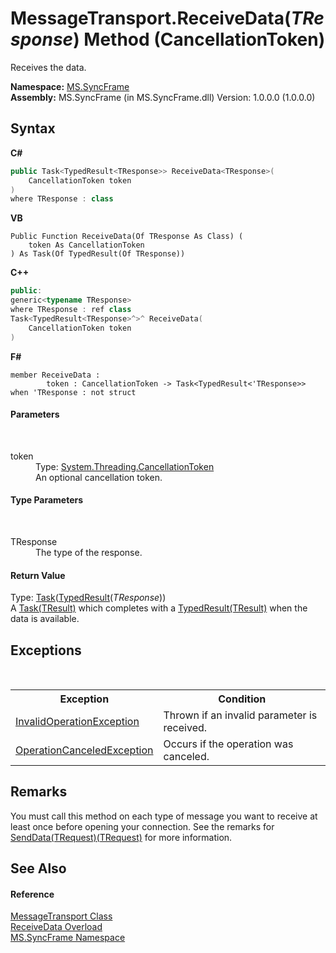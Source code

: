 # MessageTransport.ReceiveData(*TResponse*) Method (CancellationToken)
 

Receives the data.

**Namespace:**&nbsp;<a href="de148c19-6fcd-6ea5-c13c-94525bd1dd5b">MS.SyncFrame</a><br />**Assembly:**&nbsp;MS.SyncFrame (in MS.SyncFrame.dll) Version: 1.0.0.0 (1.0.0.0)

## Syntax

**C#**<br />
``` C#
public Task<TypedResult<TResponse>> ReceiveData<TResponse>(
	CancellationToken token
)
where TResponse : class

```

**VB**<br />
``` VB
Public Function ReceiveData(Of TResponse As Class) ( 
	token As CancellationToken
) As Task(Of TypedResult(Of TResponse))
```

**C++**<br />
``` C++
public:
generic<typename TResponse>
where TResponse : ref class
Task<TypedResult<TResponse>^>^ ReceiveData(
	CancellationToken token
)
```

**F#**<br />
``` F#
member ReceiveData : 
        token : CancellationToken -> Task<TypedResult<'TResponse>>  when 'TResponse : not struct

```


#### Parameters
&nbsp;<dl><dt>token</dt><dd>Type: <a href="http://msdn2.microsoft.com/en-us/library/dd384802" target="_blank">System.Threading.CancellationToken</a><br />An optional cancellation token.</dd></dl>

#### Type Parameters
&nbsp;<dl><dt>TResponse</dt><dd>The type of the response.</dd></dl>

#### Return Value
Type: <a href="http://msdn2.microsoft.com/en-us/library/dd321424" target="_blank">Task</a>(<a href="25cc0187-f6c5-d762-90d8-cb5ebc23d98d">TypedResult</a>(*TResponse*))<br />A <a href="http://msdn2.microsoft.com/en-us/library/dd321424" target="_blank">Task(TResult)</a> which completes with a <a href="25cc0187-f6c5-d762-90d8-cb5ebc23d98d">TypedResult(TResult)</a> when the data is available.

## Exceptions
&nbsp;<table><tr><th>Exception</th><th>Condition</th></tr><tr><td><a href="http://msdn2.microsoft.com/en-us/library/2asft85a" target="_blank">InvalidOperationException</a></td><td>Thrown if an invalid parameter is received.</td></tr><tr><td><a href="http://msdn2.microsoft.com/en-us/library/hb4a25ka" target="_blank">OperationCanceledException</a></td><td>Occurs if the operation was canceled.</td></tr></table>

## Remarks
You must call this method on each type of message you want to receive at least once before opening your connection. See the remarks for <a href="44112b02-7e6f-1530-8b60-018e59012a21">SendData(TRequest)(TRequest)</a> for more information.

## See Also


#### Reference
<a href="575abf99-2a1a-6037-410a-d736b8eacb32">MessageTransport Class</a><br /><a href="84837961-af63-133f-589d-434f97700a66">ReceiveData Overload</a><br /><a href="de148c19-6fcd-6ea5-c13c-94525bd1dd5b">MS.SyncFrame Namespace</a><br />
